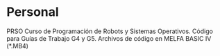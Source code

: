 # Personal

PRSO
Curso de Programación de Robots y Sistemas Operativos.
Código para Guías de Trabajo G4 y G5.
Archivos de código en MELFA BASIC IV (*.MB4)

